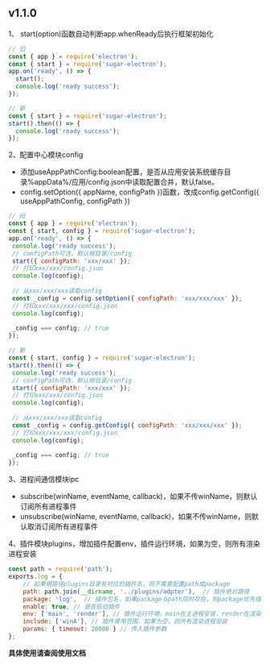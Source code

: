 ## v1.1.0
1、 start(option)函数自动判断app.whenReady后执行框架初始化

``` js
// 旧
const { app } = require('electron');
const { start } = require('sugar-electron');
app.on('ready', () => {
  start();
  console.log('ready success');
});

// 新
const { start } = require('sugar-electron');
start().then(() => {
  console.log('ready success');
});
```

2、配置中心模块config
- 添加useAppPathConfig:boolean配置，是否从应用安装系统缓存目录%appData%/应用/config.json中读取配置合并，默认false。
- config.setOption({ appName, configPath })函数，改成config.getConfig({ useAppPathConfig, configPath })

 ``` js
// 旧
const { app } = require('electron');
const { start, config } = require('sugar-electron');
app.on('ready', () => {
  console.log('ready success');
  // configPath可选，默认根目录/config
  start({ configPath: 'xxx/xxx' });
  // 打印xxx/xxx/config.json
  console.log(config);
  
  // 从xxx/xxx/xxx读取config
  const _config = config.setOption({ configPath: 'xxx/xxx/xxx' });
  // 打印xxx/xxx/xxx/config.json
  console.log(config);
  
  _config === config; // true
});

// 新
const { start, config } = require('sugar-electron');
start().then(() => {
  console.log('ready success');
  // configPath可选，默认根目录/config
  start({ configPath: 'xxx/xxx' });
  // 打印xxx/xxx/config.json
  console.log(config);
  
  // 从xxx/xxx/xxx读取config
  const _config = config.getConfig({ configPath: 'xxx/xxx/xxx' });
  // 打印xxx/xxx/xxx/config.json
  console.log(config);
  
  _config === config; // true
});
```
3、进程间通信模块ipc
- subscribe(winName, eventName, callback)，如果不传winName，则默认订阅所有进程事件
- unsubscribe(winName, eventName, callback)，如果不传winName，则默认取消订阅所有进程事件

4、插件模块plugins，增加插件配置env，插件运行环境，如果为空，则所有渲染进程安装

``` js
const path = require('path');
exports.log = {
    // 如果根路径plugins目录有对应的插件名，则不需要配置path或package
    path: path.join(__dirname, '../plugins/adpter'),  // 插件绝对路径
    package: 'log',  // 插件包名，如果package与path同时存在，则package优先级更高
    enable: true, // 是否启动插件
    env: ['main', 'render'], // 插件运行环境，main在主进程安装，render在渲染进程安装
    include: ['winA'], // 插件使用范围，如果为空，则所有渲染进程安装
    params: { timeout: 20000 } // 传入插件参数
};
```

**具体使用请查阅使用文档**
